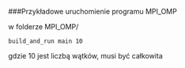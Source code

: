 ###Przykładowe uruchomienie programu MPI_OMP

w folderze MPI_OMP/

```
build_and_run main 10
```

gdzie 10 jest liczbą wątków, musi być całkowita